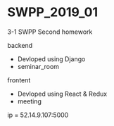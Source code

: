 # SWPP_2019_01
3-1 SWPP Second homework

backend
- Devloped using Django
- seminar_room

frontent
- Devloped using React & Redux
- meeting

ip = 52.14.9.107:5000
